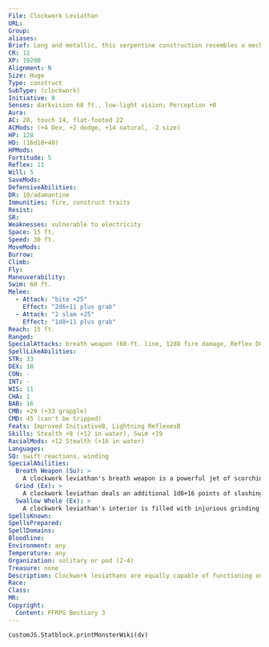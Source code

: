 ```yaml
---
File: Clockwork Leviathan
URL: 
Group: 
aliases: 
Brief: Long and metallic, this serpentine construction resembles a mechanical eel with several paddle-like limbs.
CR: 12
XP: 19200
Alignment: N
Size: Huge
Type: construct
SubType: (clockwork)
Initiative: 8
Senses: darkvision 60 ft., low-light vision; Perception +0
Aura: 
AC: 28, touch 14, flat-footed 22
ACMods: (+4 Dex, +2 dodge, +14 natural, -2 size)
HP: 128
HD: (16d10+40)
HPMods: 
Fortitude: 5
Reflex: 11
Will: 5
SaveMods: 
DefensiveAbilities: 
DR: 10/adamantine
Immunities: fire, construct traits
Resist: 
SR: 
Weaknesses: vulnerable to electricity
Space: 15 ft.
Speed: 30 ft.
MoveMods: 
Burrow: 
Climb: 
Fly: 
Maneuverability: 
Swim: 60 ft.
Melee: 
  - Attack: "bite +25"
    Effect: "2d6+11 plus grab"
  - Attack: "2 slam +25"
    Effect: "1d8+11 plus grab"
Reach: 15 ft.
Ranged: 
SpecialAttacks: breath weapon (60-ft. line, 12d8 fire damage, Reflex DC 18 half, usable every 1d4 rounds, 3/day), grind, swallow whole (2d8+16 slashing damage plus 2d6 fire damage, AC 17, 12 hp)
SpellLikeAbilities: 
STR: 33
DEX: 18
CON: -
INT: -
WIS: 11
CHA: 1
BAB: 16
CMB: +29 (+33 grapple)
CMD: 45 (can't be tripped)
Feats: Improved InitiativeB, Lightning ReflexesB
Skills: Stealth +8 (+12 in water), Swim +19
RacialMods: +12 Stealth (+16 in water)
Languages: 
SQ: swift reactions, winding
SpecialAbilities:
  Breath Weapon (Su): >
    A clockwork leviathan's breath weapon is a powerful jet of scorching steam-it functions equally well above and under water.
  Grind (Ex): >
    A clockwork leviathan deals an additional 1d8+16 points of slashing damage when it makes a successful grapple check because of the myriad twisting gears and churning pistons that make up its jagged underbelly.
  Swallow Whole (Ex): >
    A clockwork leviathan's interior is filled with injurious grinding gears and superheated water-in addition to taking damage, a swallowed creature must hold its breath or risk drowning as long as it remains inside a clockwork leviathan's "stomach."
SpellsKnown: 
SpellsPrepared: 
SpellDomains: 
Bloodline: 
Environment: any
Temperature: any
Organization: solitary or pod (2-4)
Treasure: none
Description: Clockwork leviathans are equally capable of functioning on land and in water. Sailors who are haunted by the memories of these treacherous machines need not exaggerate their yarns, for the reality of an aquatic construct such as this holds enough terror in its story for even the hardiest of seafarers.  A clockwork leviathan's numerous metal plates and links are made of such resilient material that they never rust, even after long exposure to the briny sea waters that leviathans often patrol.  Clockwork leviathans are 25 feet long and weigh just over 3 tons.  Construction  When creating these clockworks, great care must be taken to waterproof their components. The creator must start with crafted clockwork pieces worth 10,000 gp.  CLOCKWORK LEVIATHAN  CL 12th; Price 130,000 gp  Construction Requirements Craft Construct, freedom of movement, geas/quest, heat metal, and limited wish, creator must be at least caster level 12th; Skill Craft (clockwork) DC 20; Cost 70,000 gp
Race: 
Class: 
MR: 
Copyright:
  Content: PFRPG Bestiary 3
---
```

```dataviewjs
customJS.Statblock.printMonsterWiki(dv)
```
